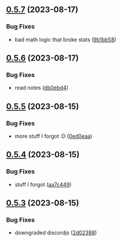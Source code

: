 ## [0.5.7](https://github.com/Torwent/wasp-api/compare/v0.5.6...v0.5.7) (2023-08-17)


### Bug Fixes

* bad math logic that broke stats ([9b1bb58](https://github.com/Torwent/wasp-api/commit/9b1bb58f5556de80bf3f5248c2bf6c307521b813))



## [0.5.6](https://github.com/Torwent/wasp-api/compare/v0.5.5...v0.5.6) (2023-08-17)


### Bug Fixes

* read notes ([db0ebd4](https://github.com/Torwent/wasp-api/commit/db0ebd4678a30239e9cd2edb43176d25faeb9d30))



## [0.5.5](https://github.com/Torwent/wasp-api/compare/v0.5.4...v0.5.5) (2023-08-15)


### Bug Fixes

* more stuff I forgot :D ([0ed0eaa](https://github.com/Torwent/wasp-api/commit/0ed0eaada05566402f68fd532f6694487ea8ddcf))



## [0.5.4](https://github.com/Torwent/wasp-api/compare/v0.5.3...v0.5.4) (2023-08-15)


### Bug Fixes

* stuff I forgot ([aa7c449](https://github.com/Torwent/wasp-api/commit/aa7c4492b12b9a5b67e98e26766bed5a3978a5b5))



## [0.5.3](https://github.com/Torwent/wasp-api/compare/v0.5.2...v0.5.3) (2023-08-15)


### Bug Fixes

* downgraded discordjs ([2d02388](https://github.com/Torwent/wasp-api/commit/2d0238868ed13dce63f5e9396c3596753d30e7a9))



